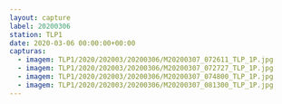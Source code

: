 ```yaml
---
layout: capture
label: 20200306
station: TLP1
date: 2020-03-06 00:00:00+00:00
capturas:
  - imagem: TLP1/2020/202003/20200306/M20200307_072611_TLP_1P.jpg
  - imagem: TLP1/2020/202003/20200306/M20200307_072727_TLP_1P.jpg
  - imagem: TLP1/2020/202003/20200306/M20200307_074800_TLP_1P.jpg
  - imagem: TLP1/2020/202003/20200306/M20200307_081300_TLP_1P.jpg
---
```

